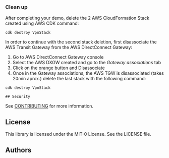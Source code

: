 ###  Clean up
After completing your demo, delete the 2 AWS CloudFormation Stack created using AWS CDK command:
```
cdk destroy VpnStack

```
In order to continue with the second stack deletion, first disassociate the AWS Transit Gateway from the AWS DirectConnect Gateway:

1. Go to AWS DirectConnect Gateway console 
2. Select the AWS DXGW created and go to the *Gateway associations* tab
3. Click on the orange button and Disassociate
4. Once in the Gateway associations, the AWS TGW is disassociated (takes 20min aprox.) delete the last stack with the following command:
```
cdk destroy VpnStack

## Security
```

See [CONTRIBUTING](CONTRIBUTING.md#security-issue-notifications) for more information.

## License

This library is licensed under the MIT-0 License. See the LICENSE file.

## Authors
